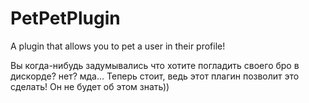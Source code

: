 # PetPetPlugin
A plugin that allows you to pet a user in their profile!

Вы когда-нибудь задумывались что хотите погладить своего бро в дискорде? нет? мда... Теперь стоит, ведь этот плагин позволит это сделать! Он не будет об этом знать))

